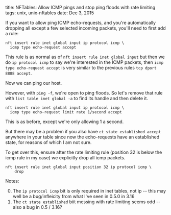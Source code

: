 title: NFTables: Allow ICMP pings and stop ping floods with rate limiting
tags: unix, unix-nftables
date: Dec 3, 2015

If you want to allow ping ICMP echo-requests, and you're automatically dropping all except a few selected incoming packets, you'll need to first add a rule:

    nft insert rule inet global input ip protocol icmp \
      icmp type echo-request accept

This rule is as normal as of ``nft insert rule inet global input`` but then we do ``ip protocol icmp`` to say we're interested in the ICMP packets, then ``icmp type echo-request accept`` is very similar to the previous rules ``tcp dport 8888 accept``.

Now we can ping our host. 

However, with ``ping -f``, we're open to ping floods. So let's remove that rule with ``list table inet global -a`` to find its handle and then delete it.

    nft insert rule inet global input ip protocol icmp \
      icmp type echo-request limit rate 1/second accept

This is as before, except we're only allowing 1 a second. 

But there may be a problem if you also have ``ct state established accept`` anywhere in your table since now the echo-requests have an established state, for reasons of which I am not sure.

To get over this, ensure after the rate limiting rule (position 32 is below the icmp rule in my case) we explicitly drop all icmp packets.

    nft insert rule inet global input position 32 ip protocol icmp \
        drop

Notes:

0. The ``ip protocol icmp`` bit is only required in inet tables, not ip -- this may well be a bug/infleicity from what I've seen in 0.5.0 in 3.16
0. The ``ct state established`` biit messing with rate limiting seems odd -- also a bug in 0.5  / 3.16?
